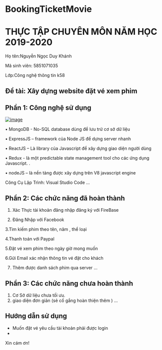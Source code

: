 # BookingTicketMovie

# THỰC TẬP CHUYÊN MÔN NĂM HỌC 2019-2020
Họ tên:Nguyễn Ngọc Duy Khánh

Mã sinh viên: 5851071035

Lớp:Công nghệ thông tin k58
## Đề tài: Xây dựng website đặt vé xem phim
## Phần 1: Công nghệ sử dụng

[
![image](https://user-images.githubusercontent.com/51994010/87897959-0dd1e580-ca77-11ea-9c24-cfb9309e4284.png)
](url)

•	MongoDB - No-SQL database dùng để lưu trử cơ sở dữ liệu

•	ExpressJS – framework của Node JS để dựng server nhanh

•	ReactJS – Là library của Javascript để xây dựng giao diện người dùng

•	Redux -  là một predictable state management tool cho các ứng dụng Javascript. .

•	nodeJS – là nền tảng được xây dựng trên V8 javascript engine

Công Cụ Lập Trình: Visual Studio Code
...
## Phần 2: Các chức năng đã hoàn thành
  1. Xác Thực tài khoản đăng nhập đăng ký với FireBase

  2. Đăng Nhập với Facebook

  3.Tìm kiếm phim theo tên, năm , thể loại
  
  4.Thanh toán với Paypal

  5.Đặt vé xem phim theo ngày giờ mong muốn

  6.Gửi Email xác nhận thông tin vé đặt cho khách
	
  7. Thêm được danh sách phim qua server
...
## Phần 3: Các chức năng chưa hoàn thành
1. Cơ Sở dữ liệu chưa tối ưu.
2. giao diện đơn giản (sẻ cố gắng hoàn thiện thêm )
...
## Hướng dẫn sử dụng
- Muốn đặt vé yêu cầu tài khoản phải được login
-

Xin cám ơn!
